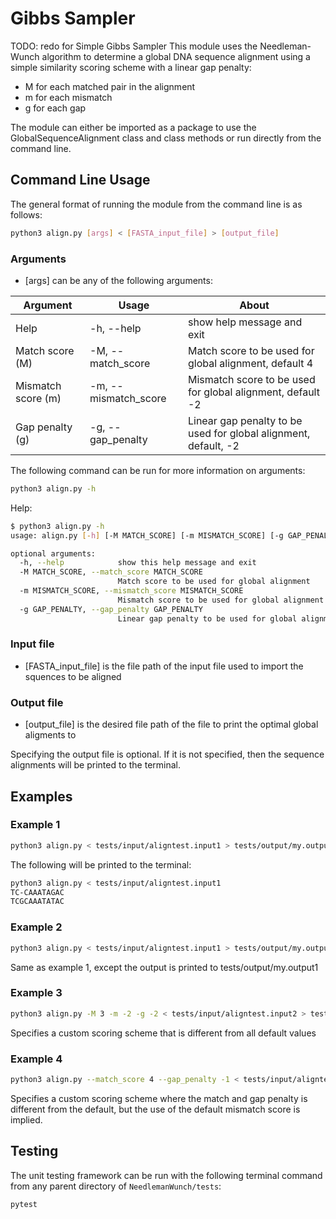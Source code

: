 # Gibbs Sampler
TODO: redo for Simple Gibbs Sampler
This module uses the Needleman-Wunch algorithm to determine a global DNA 
sequence alignment using a simple similarity scoring 
scheme with a linear gap penalty: 
* M for each matched pair in the alignment
* m for each mismatch
* g for each gap

The module can either be imported as a package to use the
GlobalSequenceAlignment class and class methods or run directly from the command
line.

## Command Line Usage
The general format of running the module from the command line is as follows:

```sh
python3 align.py [args] < [FASTA_input_file] > [output_file]
```

### Arguments
* [args] can be any of the following arguments:

| Argument           | Usage                 | About                                                           |
| ------------------ | --------------------- | --------------------------------------------------------------- |
| Help               | -h, --help            | show help message and exit                                      |
| Match score (M)    | -M, --match_score     | Match score to be used for global alignment, default 4          |
| Mismatch score (m) | -m, --mismatch_score  | Mismatch score to be used for global alignment, default -2      |
| Gap penalty (g)    | -g, --gap_penalty     | Linear gap penalty to be used for global alignment, default, -2 |

The following command can be run for more information on arguments:
```sh
python3 align.py -h
```

Help:
```sh
$ python3 align.py -h
usage: align.py [-h] [-M MATCH_SCORE] [-m MISMATCH_SCORE] [-g GAP_PENALTY]

optional arguments:
  -h, --help            show this help message and exit
  -M MATCH_SCORE, --match_score MATCH_SCORE
                        Match score to be used for global alignment
  -m MISMATCH_SCORE, --mismatch_score MISMATCH_SCORE
                        Mismatch score to be used for global alignment
  -g GAP_PENALTY, --gap_penalty GAP_PENALTY
                        Linear gap penalty to be used for global alignment
```

### Input file

* [FASTA_input_file] is the file path of the input file used to import the
squences to be aligned

### Output file

* [output_file] is the desired file path of the file to print the optimal global
aligments to

Specifying the output file is optional. If it is not specified, then the sequence
alignments will be printed to the terminal.

## Examples
### Example 1
```sh
python3 align.py < tests/input/aligntest.input1 > tests/output/my.output1
```
The following will be printed to the terminal:
```sh
python3 align.py < tests/input/aligntest.input1
TC-CAAATAGAC
TCGCAAATATAC
```

### Example 2
```sh
python3 align.py < tests/input/aligntest.input1 > tests/output/my.output1
```
Same as example 1, except the output is printed to tests/output/my.output1

### Example 3
```sh
python3 align.py -M 3 -m -2 -g -2 < tests/input/aligntest.input2 > tests/output/my.output2
```
Specifies a custom scoring scheme that is different from all default values

### Example 4
```sh
python3 align.py --match_score 4 --gap_penalty -1 < tests/input/aligntest.input3 > tests/output/my.output3
```
Specifies a custom scoring scheme where the match and gap penalty is different
from the default, but the use of the default mismatch score is implied.

## Testing
The unit testing framework can be run with the following terminal command from
any parent directory of `NeedlemanWunch/tests`:
```sh
pytest
```
